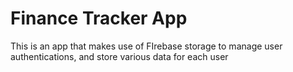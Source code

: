 # Finance Tracker App

This is an app that makes use of FIrebase storage to manage user authentications, and store various data for each user
